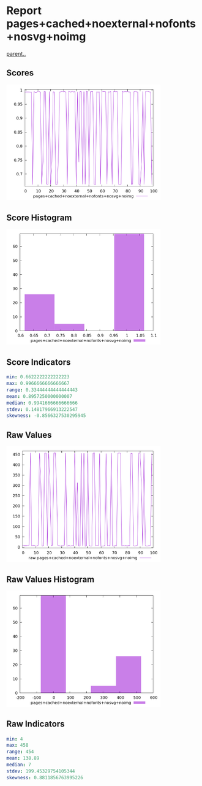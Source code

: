 # Report pages+cached+noexternal+nofonts+nosvg+noimg

[parent..](./..)  


## Scores

![score](./score.png)  

## Score Histogram

![hist](./hist.png)  

## Score Indicators

```yaml
min: 0.6622222222222223
max: 0.9966666666666667
range: 0.33444444444444443
mean: 0.8957250000000007
median: 0.9941666666666666
stdev: 0.14817966913222547
skewness: -0.8566327530295945

```

## Raw Values

![raw](./raw.png)  

## Raw Values Histogram

![raw hist](./raw_hist.png)  

## Raw Indicators

```yaml
min: 4
max: 458
range: 454
mean: 138.89
median: 7
stdev: 199.45329754105344
skewness: 0.8811856763995226

```

<style>
  img {
    max-width: 80%;
  }
</style>
      
